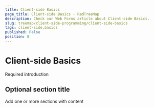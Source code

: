 ```yaml
---
title: Client-side Basics
page_title: Client-side Basics - RadTreeMap
description: Check our Web Forms article about Client-side Basics.
slug: treemap/client-side-programming/client-side-basics
tags: client-side,basics
published: False
position: 0
---
```


# Client-side Basics



Required introduction

## Optional section title

Add one or more sections with content
